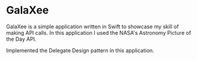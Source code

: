 # GalaXee

GalaXee is a simple application written in Swift to showcase my skill of making API calls.
In this application I used the NASA's Astronomy Picture of the Day API.

Implemented the Delegate Design pattern in this application.
